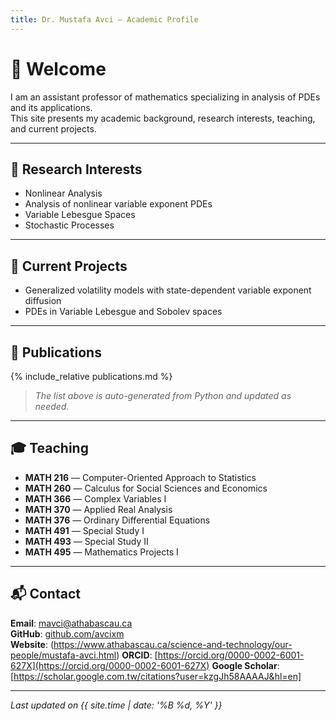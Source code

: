 ```yaml
---
title: Dr. Mustafa Avci — Academic Profile
---
```


# 👋 Welcome

I am an assistant professor of mathematics specializing in analysis of PDEs and its applications.  
This site presents my academic background, research interests, teaching, and current projects.

---

## 🔬 Research Interests

- Nonlinear Analysis
- Analysis of nonlinear variable exponent PDEs
- Variable Lebesgue Spaces
- Stochastic Processes

---
## 🧠 Current Projects

- Generalized volatility models with state-dependent variable exponent diffusion
- PDEs in Variable Lebesgue and Sobolev spaces

---

## 📄 Publications

{% include_relative publications.md %}

> _The list above is auto-generated from Python and updated as needed._

---

## 🎓 Teaching

- **MATH 216** — Computer-Oriented Approach to Statistics
- **MATH 260** — Calculus for Social Sciences and Economics
- **MATH 366** — Complex Variables I
- **MATH 370** — Applied Real Analysis
- **MATH 376** — Ordinary Differential Equations
- **MATH 491** — Special Study I
- **MATH 493** — Special Study II
- **MATH 495** — Mathematics Projects I

---

## 📬 Contact

**Email**: [mavci@athabascau.ca](mavci@athabascau.ca)  
**GitHub**: [github.com/avcixm](https://github.com/avcixm)  
**Website**: (https://www.athabascau.ca/science-and-technology/our-people/mustafa-avci.html)
**ORCID**: [https://orcid.org/0000-0002-6001-627X](https://orcid.org/0000-0002-6001-627X)
**Google Scholar**: [https://scholar.google.com.tw/citations?user=kzgJh58AAAAJ&hl=en]

---

*Last updated on {{ site.time | date: '%B %d, %Y' }}*
